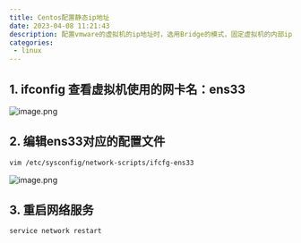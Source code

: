 ```yaml
---
title: Centos配置静态ip地址
date: 2023-04-08 11:21:43
description: 配置vmware的虚拟机的ip地址时，选用Bridge的模式，固定虚拟机的内部ip地址：192.168.66.x
categories: 
 - linux
---
```


## 1. ifconfig 查看虚拟机使用的网卡名：ens33

![image.png](http://rsl7gbuh3.hn-bkt.clouddn.com/1680923681135-417c1612-8e9e-436f-9abf-606347f3bb1e.png?e=1680928263&token=LOcsKUhV-GV_9fmt0orTK4lCMWLvfAU9LTJAUuJ4:5rHhlxreouvNZ9seAcDTHIs_8Lk=)

## 2. 编辑ens33对应的配置文件
```bash
vim /etc/sysconfig/network-scripts/ifcfg-ens33
```
![image.png](http://rsl7gbuh3.hn-bkt.clouddn.com/1680923712641-b42f7dc0-9757-4a4b-afea-39c4b0fcaa9f.png?e=1680928263&token=LOcsKUhV-GV_9fmt0orTK4lCMWLvfAU9LTJAUuJ4:1rzVAD_4SH-KScTsfuMpP0C99_I=)

## 3. 重启网络服务
```bash
service network restart
```
